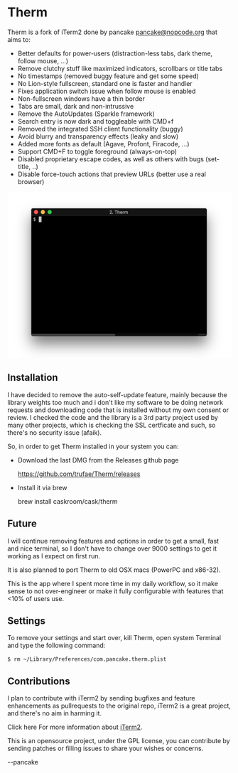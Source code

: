 Therm
=====

Therm is a fork of iTerm2 done by pancake <pancake@nopcode.org> that aims to:

* Better defaults for power-users (distraction-less tabs, dark theme, follow mouse, ...)
* Remove clutchy stuff like maximized indicators, scrollbars or title tabs
* No timestamps (removed buggy feature and get some speed)
* No Lion-style fullscreen, standard one is faster and handier
* Fixes application switch issue when follow mouse is enabled
* Non-fullscreen windows have a thin border
* Tabs are small, dark and non-intrussive
* Remove the AutoUpdates (Sparkle framework)
* Search entry is now dark and toggleable with CMD+f
* Removed the integrated SSH client functionality (buggy)
* Avoid blurry and transparency effects (leaky and slow)
* Added more fonts as default (Agave, Profont, Firacode, ...)
* Support CMD+F to toggle foreground (always-on-top)
* Disabled proprietary escape codes, as well as others with bugs (set-title, ..)
* Disable force-touch actions that preview URLs (better use a real browser)

![Therm Screenshot](therm.png)

Installation
------------

I have decided to remove the auto-self-update feature, mainly because the library weights too much and i don't like my software to be doing network requests and downloading code that is installed without my own consent or review. I checked the code and the library is a 3rd party project used by many other projects, which is checking the SSL certficate and such, so there's no security issue (afaik).

So, in order to get Therm installed in your system you can:

* Download the last DMG from the Releases github page

	https://github.com/trufae/Therm/releases	

* Install it via brew

	brew install caskroom/cask/therm

Future
------

I will continue removing features and options in order to get a small,
fast and nice terminal, so I don't have to change over 9000 settings
to get it working as I expect on first run.

It is also planned to port Therm to old OSX macs (PowerPC and x86-32).

This is the app where I spent more time in my daily workflow, so it make
sense to not over-engineer or make it fully configurable with features
that <10% of users use.

Settings
--------

To remove your settings and start over, kill Therm, open system Terminal
and type the following command:

	$ rm ~/Library/Preferences/com.pancake.therm.plist

Contributions
-------------

I plan to contribute with iTerm2 by sending bugfixes and feature enhancements
as pullrequests to the original repo, iTerm2 is a great project, and there's
no aim in harming it.

Click here For more information about <a href="https://iterm2.com">iTerm2</a>.

This is an opensource project, under the GPL license, you can contribute by
sending patches or filling issues to share your wishes or concerns.

--pancake
